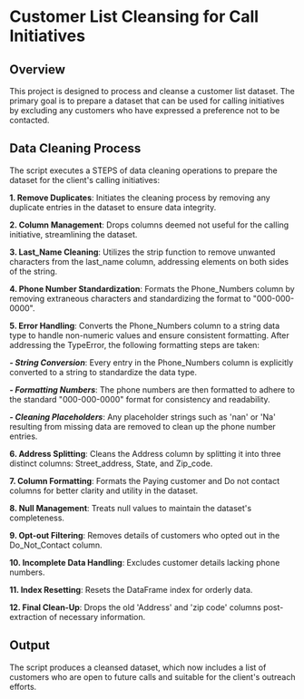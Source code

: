 # Customer List Cleansing for Call Initiatives
## Overview
This project is designed to process and cleanse a customer list dataset. The primary goal is to prepare a dataset that can be used for calling initiatives by excluding any customers who have expressed a preference not to be contacted.
## Data Cleaning Process
The script executes a STEPS of data cleaning operations to prepare the dataset for the client's calling initiatives:

**1. Remove Duplicates**: Initiates the cleaning process by removing any duplicate entries in the dataset to ensure data integrity.

**2. Column Management**: Drops columns deemed not useful for the calling initiative, streamlining the dataset.

**3. Last_Name Cleaning**: Utilizes the strip function to remove unwanted characters from the last_name column, addressing elements on both sides of the string.

**4. Phone Number Standardization**: Formats the Phone_Numbers column by removing extraneous characters and standardizing the format to "000-000-0000".

**5. Error Handling**: Converts the Phone_Numbers column to a string data type to handle non-numeric values and ensure consistent formatting. After addressing the TypeError, the following formatting steps are taken:

  ***- String Conversion***: Every entry in the Phone_Numbers column is explicitly converted to a string to standardize the data type.
  
  ***- Formatting Numbers***: The phone numbers are then formatted to adhere to the standard "000-000-0000" format for consistency and readability.
  
  ***- Cleaning Placeholders***: Any placeholder strings such as 'nan' or 'Na' resulting from missing data are removed to clean up the phone number entries.
  
**6. Address Splitting**: Cleans the Address column by splitting it into three distinct columns: Street_address, State, and Zip_code.

**7. Column Formatting**: Formats the Paying customer and Do not contact columns for better clarity and utility in the dataset.

**8. Null Management**: Treats null values to maintain the dataset's completeness.

**9. Opt-out Filtering**: Removes details of customers who opted out in the Do_Not_Contact column.

**10. Incomplete Data Handling**: Excludes customer details lacking phone numbers.

**11. Index Resetting**: Resets the DataFrame index for orderly data.

**12. Final Clean-Up**: Drops the old 'Address' and 'zip code' columns post-extraction of necessary information.

## Output
The script produces a cleansed dataset, which now includes a list of customers who are open to future calls and suitable for the client's outreach efforts.

